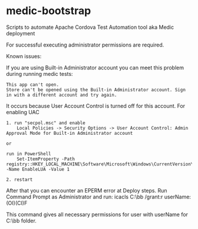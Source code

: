 medic-bootstrap
===============

Scripts to automate Apache Cordova Test Automation tool aka Medic deployment

For successful executing administrator permissions are required.

Known issues: 

If you are using Built-in Administrator account you can meet this problem during running medic tests: 

    This app can't open. 
    Store can't be opened using the Built-in Administrator account. Sign in with a different account and try again.
    
It occurs because User Account Control is turned off for this account.
For enabling UAC

    1. run "secpol.msc" and enable
        Local Policies -> Security Options -> User Account Control: Admin Approval Mode for Built-in Administrator account       
    
    or
    
    run in PowerShell
        Set-ItemProperty -Path registry::HKEY_LOCAL_MACHINE\Software\Microsoft\Windows\CurrentVersion\policies\system -Name EnableLUA -Value 1
        
    2. restart 
        
After that you can encounter an EPERM error at Deploy steps. Run Command Prompt as Administrator and run:
    icacls C:\bb /grant:r userName:(OI)(CI)F
    
   This command gives all necessary permissions for user with userName for C:\bb folder.
 